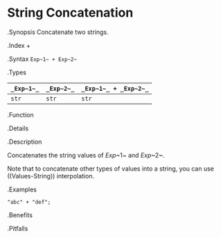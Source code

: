 # String Concatenation

.Synopsis
Concatenate two strings.

.Index
+

.Syntax
`Exp~1~ + Exp~2~`

.Types


| `_Exp~1~_` | `_Exp~2~_` | `_Exp~1~_ + _Exp~2~_`  |
| --- | --- | --- |
| `str`     | `str`     | `str`                |


.Function

.Details

.Description

Concatenates the string values of _Exp_~1~ and _Exp_~2~.

Note that to concatenate other types of values into a string, you can use ((Values-String)) interpolation.

.Examples
```rascal-shell
"abc" + "def";
```

.Benefits

.Pitfalls

